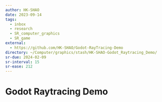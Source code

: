 ```yaml
---
author: HK-SHAO
date: 2023-09-14
tags:
  - inbox
  - research
  - SR_computer_graphics
  - SR_game
external:
  - https://github.com/HK-SHAO/Godot-RayTracing-Demo
directory: ~/Computer/graphics/stash/HK-SHAO-Godot_Raytracing_Demo/
sr-due: 2024-02-09
sr-interval: 15
sr-ease: 212
---
```


# Godot Raytracing Demo



